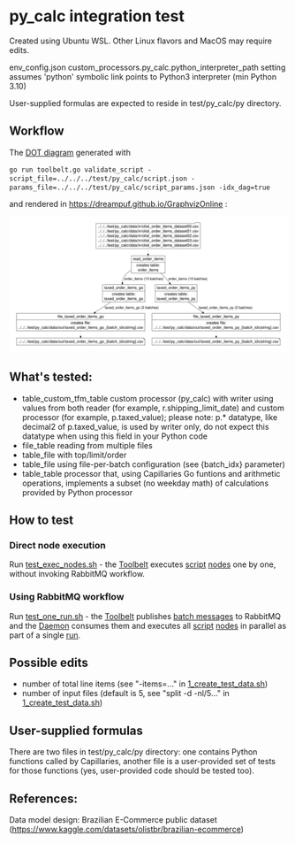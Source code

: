 # py_calc integration test

Created using Ubuntu WSL. Other Linux flavors and MacOS may require edits.

env_config.json custom_processors.py_calc.python_interpreter_path setting assumes 'python' symbolic link points to Python3 interpreter (min Python 3.10)

User-supplied formulas are expected to reside in test/py_calc/py directory.

## Workflow

The [DOT diagram](../../doc/glossary.md#dot-diagrams) generated with
```
go run toolbelt.go validate_script -script_file=../../../test/py_calc/script.json -params_file=../../../test/py_calc/script_params.json -idx_dag=true
```
and rendered in https://dreampuf.github.io/GraphvizOnline :

![drawing](../../doc/dot-pycalc.svg)

## What's tested:

- table_custom_tfm_table custom processor (py_calc) with writer using values from both reader (for example, r.shipping_limit_date) and custom processor (for example, p.taxed_value); please note: p.* datatype, like decimal2 of p.taxed_value, is used by writer only, do not expect this datatype when using this field in your Python code
- file_table reading from multiple files
- table_file with top/limit/order
- table_file using file-per-batch configuration (see {batch_idx} parameter)
- table_table processor that, using Capillaries Go funtions and arithmetic operations, implements a subset (no weekday math) of calculations provided by Python processor 

## How to test

### Direct node execution

Run [test_exec_nodes.sh](test_exec_nodes.sh) - the [Toolbelt](../../doc/glossary.md#toolbelt) executes [script](script.json) [nodes](../../doc/glossary.md#script-node) one by one, without invoking RabbitMQ workflow.

### Using RabbitMQ workflow

Run [test_one_run.sh](test_one_run.sh) - the [Toolbelt](../../doc/glossary.md#toolbelt) publishes [batch messages](../../doc/glossary.md#data-batch) to RabbitMQ and the [Daemon](../../doc/glossary.md#daemon) consumes them and executes all [script](script.json) [nodes](../../doc/glossary.md#script-node) in parallel as part of a single [run](../../doc/glossary.md#run).

## Possible edits

- number of total line items (see "-items=..." in [1_create_test_data.sh](1_create_test_data.sh))
- number of input files (default is 5, see "split -d -nl/5..." in [1_create_test_data.sh](1_create_test_data.sh))

## User-supplied formulas

There are two files in test/py_calc/py directory: one contains Python functions called by Capillaries, another file is a user-provided set of tests for those functions (yes, user-provided code should be tested too). 

## References:

Data model design: Brazilian E-Commerce public dataset (https://www.kaggle.com/datasets/olistbr/brazilian-ecommerce)